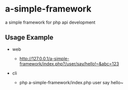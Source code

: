 # a-simple-framework
a simple framework for php api development

## Usage Example

* web
    - http://127.0.0.1/a-simple-framework/index.php?/user/say/hello!~&abc=123

* cli
    - php a-simple-framework/index.php user say hello~


